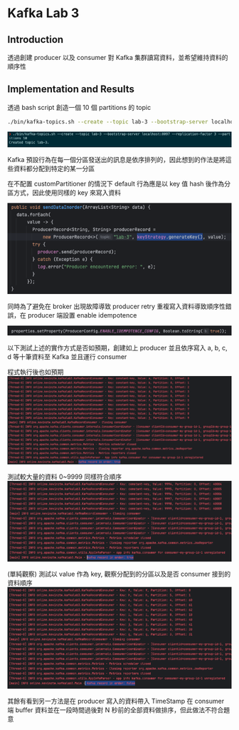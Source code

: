 # Kafka Lab 3

## Introduction

透過創建 producer 以及 consumer 對 Kafka 集群讀寫資料，並希望維持資料的順序性

## Implementation and Results

透過 bash script 創造一個 10 個 partitions 的 topic

```sh
./bin/kafka-topics.sh --create --topic lab-3 --bootstrap-server localhost:8097 --replication-factor 3 --partitions 10
```
![](https://github.com/KevinZTW/kafka-lab3/blob/main/Resources/Pasted%20image%2020240109161531.png?raw=true)

Kafka 預設行為在每一個分區發送出的訊息是依序排列的，因此想到的作法是將這些資料都分配到特定的某一分區

在不配置 customPartitioner 的情況下 default 行為應是以 key 值 hash 後作為分區方式，因此使用同樣的 key 來寫入資料

![](https://github.com/KevinZTW/kafka-lab3/blob/main/Resources/Pasted%20image%2020240110105010.png?raw=true)

同時為了避免在 broker 出現故障導致 producer retry 重複寫入資料導致順序性錯誤，在 producer 端設置 enable idempotence

![](https://github.com/KevinZTW/kafka-lab3/blob/main/Resources/Pasted%20image%2020240111224505.png)

以下測試上述的實作方式是否如預期，創建如上 producer 並且依序寫入 a, b, c, d 等十筆資料至 Kafka 並且運行 consumer

程式執行後也如預期
![](https://github.com/KevinZTW/kafka-lab3/blob/main/Resources/Pasted%20image%2020240110105032.png)

測試較大量的資料 0~9999 同樣符合順序
![](https://github.com/KevinZTW/kafka-lab3/blob/main/Resources/Pasted%20image%2020240110112103.png)

(單純觀察) 測試以 value 作為 key, 觀察分配到的分區以及是否 consumer 接到的資料順序
![](https://github.com/KevinZTW/kafka-lab3/blob/main/Resources/Pasted%20image%2020240110105316.png)

其餘有看到另一方法是在 producer 寫入的資料帶入 TimeStamp 在 consumer 端 buffer 資料並在一段時間過後對 N
秒前的全部資料做排序，但此做法不符合題意

